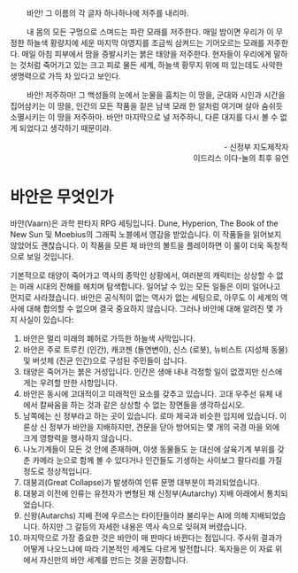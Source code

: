 

<p style="text-indent: 30px;">바안! 그 이름의 각 글자 하나하나에 저주를 내리마.</p>
<p style="text-indent: 30px;">내 몸의 모든 구멍으로 스며드는 파란 모래를 저주한다. 매일 밤이면 우리가 이 무정한 하늘색 황량지에 세운 마지막 야영지를 조금씩 삼켜드는 기어오르는 모래를 저주한다. 매일 아침 피부에서 땀을 증발시키는 붉은 태양을 저주한다. 현자들이 우리에게 말하는 것처럼 죽어가고 있는 크고 피로 물든 세계, 하늘색 황무지 위에 떠 있는데도 사악한 생명력으로 가득 차 있다고 보인다.</p>
<p style="text-indent: 30px;">바안! 저주하마! 그 백성들의 눈에서 눈물을 훔치는 이 땅을, 군대와 시인과 시간을 집어삼키는 이 땅을, 인간의 모든 작품을 짙은 남색 모래 한 알처럼 여기며 살아 숨쉬듯 소멸시키는 이 땅을 저주하마. 바안! 마지막으로 널 저주하니, 다른 대지를 다시 볼 수 없게 되었다고 생각하기 때문이랴.</p>

<p style="text-align: right;">- 신정부 지도제작자<br> 이드리스 이다-눌의 최후 유언</p>

# 바안은 무엇인가

바안(Vaarn)은 과학 판타지 RPG 세팅입니다. Dune, Hyperion, The Book of the New Sun 및 Moebius의 그래픽 노블에서 영감을 받았습니다. 이 작품들을 읽어보지 않았어도 괜찮습니다. 이 작품을 모른 채 바안의 볼트을 플레이하면 이 룰이 더욱 독창적으로 보일 것입니다.

기본적으로 태양이 죽어가고 역사의 종막인 상황에서, 여러분의 캐릭터는 상상할 수 없는 미래 시대의 잔해를 헤치며 탐색합니다. 일어날 수 있는 모든 일들은 이미 일어나고 먼지로 사라졌습니다. 바안은 공식적이 없는 역사가 없는 세팅으로, 아무도 이 세계의 역사에 대해 합의할 수 없으며 결국 중요하지 않습니다. 그러나 바안에 대해 알려진 몇 가지 사실이 있습니다:

1. 바안은 멀리 미래의 폐허로 가득한 하늘색 사막입니다.
2. 바안은 주로 트루킨 (인간), 캐코젠 (돌연변이), 신스 (로봇), 뉴비스트 (지성체 동물) 및 버섯체 (진균 인간)으로 구성된 주민들이 삽니다.
3. 태양은 죽어가는 붉은 거성입니다. 인간은 생애 내내 걱정할 일이 없겠지만 신스에게는 우려할 만한 사항입니다.
4. 바안은 동시에 고대적이고 미래적인 요소를 갖추고 있습니다. 고대 우주선 유체 내에서 칼싸움을 하는 것과 같은 상상할 수 없는 장면들을 생각하십시오.
5. 남쪽에는 신 정부라고 하는 곳이 있습니다. 로마 제국과 비슷한 입지에 있습니다. 이론상 신 정부가 바안을 지배하지만, 견문을 닫아 방어되는 몇 개의 국경 마을 외에 크게  영향력을 행사하지 않습니다.
6. 나노기계들이 모든 것 안에 존재하며, 야생 동물들도 눈 대신에 살육기계 부위를 갖춘 카메라 눈으로 함께 볼 수 있다거나 인간들도 기생하는 사이보그 팔다리를 가질 정도로 정상적입니다.
7. 대붕괴(Great Collapse)가 발생하여 인류 문명 대부분이 파괴되었습니다.
8. 대붕괴 이전에 인류는 유전자가 변형된 채 신정부(Autarchy) 지배 아래에서 통치되었습니다.
9. 신왕(Autarchs) 지배 전에 우르스는 타이탄들이라 불리우는 AI에 의해 지배되었습니다. 하지만 그 갈등의 자세한 내용은 역사 속으로 잊혀져 버렸습니다.
10. 마지막으로 가장 중요한 것은 바안이 매 판마다 바뀐다는 점입니다. 주사위 결과가 어떻게 나오느냐에 따라 기본적인 세계도 다르게 발전합니다. 독자들은 이 자료 위에서 자신만의 바안 세계를 만드는 것을 권장합니다.
